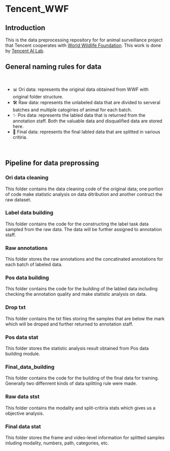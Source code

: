 # Tencent_WWF


## Introduction
This is the data preprocessing repository for for animal surveillance project that Tencent cooperates with [World Wildlife Foundation](https://www.worldwildlife.org/). This work is done by [Tencent AI Lab](https://ai.tencent.com/ailab/en/index).

## General naming rules for data
<br />

- 📊 Ori data: represents the original data obtained from WWF with original folder structure.
- 🛠 Raw data: represents the unlabeled data that are divided to serveral batches and multiple catogiries of animal for each batch.
- ✨ Pos data: represents the labled data that is returned from the annotation staff. Both the valuable data and disqualified data are stored here.
- 📝 Final data: represents the final labled data that are splitted in various critiria.

<br />


## Pipeline for data preprossing

### Ori data cleaning
This folder contains the data cleaning code of the original data; one portion of code make statistic analysis on data ditribution and another contruct the raw dataset.

### Label data building
This folder contains the code for the constructing the label task data sampled from the raw data. The data will be further assigned to annotation staff. 

### Raw annotations
This folder stores the raw annotations and the concatinated annotations for each batch of labeled data.

### Pos data building
This folder contains the code for the building of the labled data including checking the annotation quality and make statistic analysis on data.

### Drop txt
This folder contains the txt files storing the samples that are below the mark which will be droped and further returned to annotation staff.

### Pos data stat
This folder stores the statistic analysis result obtained from Pos data building module.

### Final_data_building
This folder contains the code for the building of the final data for training. Generally two diffenrent kinds of data splitting rule were made.

### Raw data stst
This folder contains the modality and split-critiria stats which gives us a objective analysis.

### Final data stat 
This folder stores the frame and video-level information for splitted samples inluding modality, numbers, path, categories, etc.




